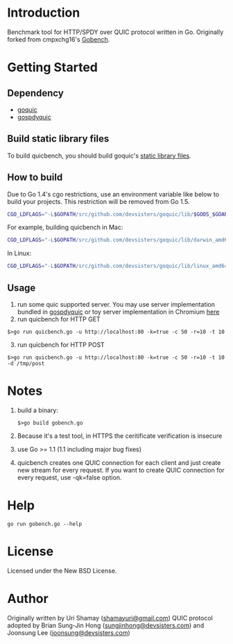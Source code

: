 Introduction
================

Benchmark tool for HTTP/SPDY over QUIC protocol written in Go. Originally forked from cmpxchg16's [Gobench](https://github.com/cmpxchg16/gobench).


Getting Started
================

## Dependency

  * [goquic](https://github.com/devsisters/goquic)
  * [gospdyquic](https://github.com/devsisters/gospdyquic)

## Build static library files

To build quicbench, you should build goquic's [static library files](https://github.com/devsisters/gospdyquic#build-static-library-files).

## How to build

Due to Go 1.4's cgo restrictions, use an environment variable like below to
build your projects. This restriction will be removed from Go 1.5.

```bash
CGO_LDFLAGS="-L$GOPATH/src/github.com/devsisters/goquic/lib/$GOOS_$GOARCH"
```

For example, building quicbench in Mac:

```bash
CGO_LDFLAGS="-L$GOPATH/src/github.com/devsisters/goquic/lib/darwin_amd64" go build $GOPATH/github.com/devsisters/quicbench/quicbench.go
```

In Linux:

```bash
CGO_LDFLAGS="-L$GOPATH/src/github.com/devsisters/goquic/lib/linux_amd64" go build $GOPATH/github.com/devsisters/quicbench/quicbench.go
```

## Usage

1. run some quic supported server. You may use server implementation bundled in [gospdyquic](https://github.com/devsisters/gospdyquic)
   or toy server implementation in Chromium [here](http://www.chromium.org/quic/playing-with-quic)
2. run quicbench for HTTP GET

```$>go run quicbench.go -u http://localhost:80 -k=true -c 50 -r=10 -t 10```

3. run quicbench for HTTP POST

```$>go run quicbench.go -u http://localhost:80 -k=true -c 50 -r=10 -t 10 -d /tmp/post```


Notes
================

1. build a binary: 

    ```$>go build gobench.go```
    
2. Because it's a test tool, in HTTPS the ceritificate verification is insecure
3. use Go >= 1.1 (1.1 including major bug fixes)
4. quicbench creates one QUIC connection for each client and just create new stream for every request.
   If you want to create QUIC connection for every request, use -qk=false option.

Help
================

```go run gobench.go --help```

License
================

Licensed under the New BSD License.

Author
================

Originally written by Uri Shamay (shamayuri@gmail.com)
QUIC protocol adopted by Brian Sung-Jin Hong (sungjinhong@devsisters.com) and Joonsung Lee (joonsung@devsisters.com)
